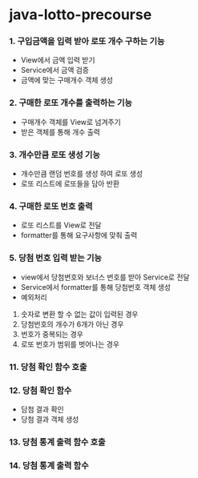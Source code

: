 # java-lotto-precourse

### 1. 구입금액을 입력 받아 로또 개수 구하는 기능

- View에서 금액 입력 받기
- Service에서 금액 검증
- 금액에 맞는 구매개수 객체 생성

### 2. 구매한 로또 개수를 출력하는 기능

- 구매개수 객체를 View로 넘겨주기
- 받은 객체를 통해 개수 출력

### 3. 개수만큼 로또 생성 기능

- 개수만큼 랜덤 번호를 생성 하여 로또 생성
- 로또 리스트에 로또들을 담아 반환

### 4. 구매한 로또 번호 출력

- 로또 리스트를 View로 전달
- formatter를 통해 요구사항에 맞춰 출력

### 5. 당첨 번호 입력 받는 기능

- view에서 당첨번호와 보너스 번호를 받아 Service로 전달
- Service에서 formatter를 통해 당첨번호 객체 생성
- 예외처리

1. 숫자로 변환 할 수 없는 값이 입력된 경우
2. 당첨번호의 개수가 6개가 아닌 경우
3. 번호가 중복되는 경우
4. 로또 번호가 범위를 벗어나는 경우

### 11. 당첨 확인 함수 호출

### 12. 당첨 확인 함수

- 담첨 결과 확인
- 당첨 결과 객체 생성

### 13. 당첨 통계 출력 함수 호출

### 14. 당첨 통계 출력 함수